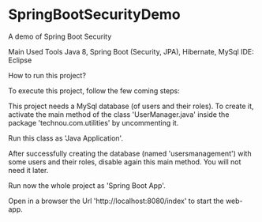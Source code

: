 # SpringBootSecurityDemo
A demo of Spring Boot Security

Main Used Tools
Java 8, Spring Boot (Security, JPA), Hibernate, MySql
IDE: Eclipse

How to run this project?

To execute this project, follow the few coming steps:

This project needs a MySql database (of users and their roles). To create it, activate the main method of the class 'UserManager.java' inside the package 'technou.com.utilities' by uncommenting it.

Run this class as 'Java Application'.

After successfully creating the database (named 'usersmanagement') with some users and their roles, disable again this main method. You will not need it later.

Run now the whole project as 'Spring Boot App'.

Open in a browser the Url 'http://localhost:8080/index' to start the web-app.

